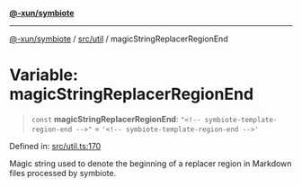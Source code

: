 [**@-xun/symbiote**](../../../README.md)

***

[@-xun/symbiote](../../../README.md) / [src/util](../README.md) / magicStringReplacerRegionEnd

# Variable: magicStringReplacerRegionEnd

> `const` **magicStringReplacerRegionEnd**: `"<!-- symbiote-template-region-end -->"` = `'<!-- symbiote-template-region-end -->'`

Defined in: [src/util.ts:170](https://github.com/Xunnamius/symbiote/blob/f7710f4f934dcf5d1854513049f64b1f4706241a/src/util.ts#L170)

Magic string used to denote the beginning of a replacer region in Markdown
files processed by symbiote.
